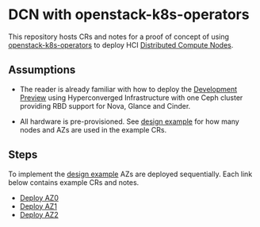 # DCN with openstack-k8s-operators

This repository hosts CRs and notes for a proof of concept of using
[openstack-k8s-operators](https://github.com/openstack-k8s-operators)
to deploy HCI
[Distributed Compute Nodes](https://www.redhat.com/en/blog/introduction-openstacks-distributed-compute-nodes).

## Assumptions

- The reader is already familiar with how to deploy the
[Development Preview](https://access.redhat.com/rhosp-18-dev-preview-3-release-notes)
using Hyperconverged Infrastructure with one Ceph cluster
providing RBD support for Nova, Glance and Cinder.

- All hardware is pre-provisioned. See [design example](design.md)
  for how many nodes and AZs are used in the example CRs.

## Steps

To implement the [design example](design.md) AZs are deployed
sequentially. Each link below contains example CRs and notes.

- [Deploy AZ0](az0)
- [Deploy AZ1](az1)
- [Deploy AZ2](az2)
